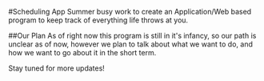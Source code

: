 #Scheduling App
Summer busy work to create an Application/Web based program to keep track of everything life throws
at you.

##Our Plan
As of right now this program is still in it's infancy, so our path is unclear as of now,
however we plan to talk about what we want to do, and how we want to go about it in the short term.

Stay tuned for more updates!
                              